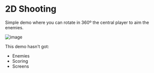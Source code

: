 # 2D Shooting

Simple demo where you can rotate in 360º the central player to aim the enemies.

![image](https://github.com/davibern/2D-Shooter/assets/13550820/d1be8a1c-770f-4f4b-b183-59f5e719ef48)

This demo hasn't got:

- Enemies
- Scoring
- Screens
